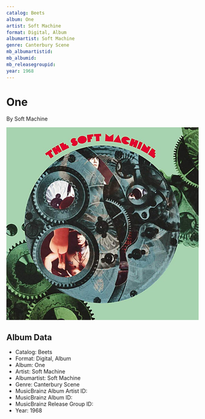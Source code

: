 ```yaml
---
catalog: Beets
album: One
artist: Soft Machine
format: Digital, Album
albumartist: Soft Machine
genre: Canterbury Scene
mb_albumartistid: 
mb_albumid: 
mb_releasegroupid: 
year: 1968
---
```


# One

By Soft Machine

![](../../assets/beetscovers/Soft_Machine-One.jpg)

## Album Data

- Catalog: Beets
- Format: Digital, Album
- Album: One
- Artist: Soft Machine
- Albumartist: Soft Machine
- Genre: Canterbury Scene
- MusicBrainz Album Artist ID: 
- MusicBrainz Album ID: 
- MusicBrainz Release Group ID: 
- Year: 1968

